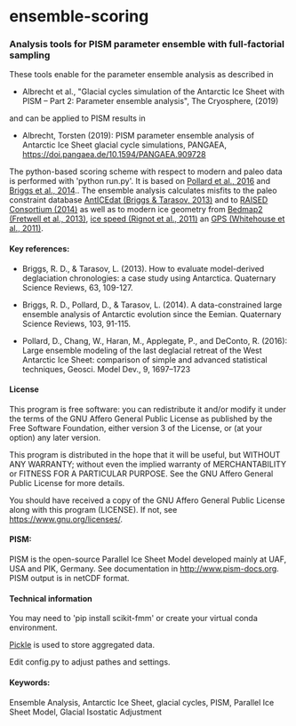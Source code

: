 # ensemble-scoring
### Analysis tools for PISM parameter ensemble with full-factorial sampling

These tools enable for the parameter ensemble analysis as described in

- Albrecht et al., "Glacial cycles simulation of the Antarctic Ice Sheet with PISM – Part 2: Parameter ensemble analysis", The Cryosphere, (2019)

and can be applied to PISM results in

- Albrecht, Torsten (2019): PISM parameter ensemble analysis of Antarctic Ice Sheet glacial cycle simulations, PANGAEA, https://doi.pangaea.de/10.1594/PANGAEA.909728


The python-based scoring scheme with respect to modern and paleo data is performed with 'python run.py'. It is based on [Pollard et al., 2016](https://doi.org/10.5194/gmd-9-1697-2016) and [Briggs et al., 2014](https://doi.org/10.1016/j.quascirev.2014.09.003).. The ensemble analysis calculates misfits to the paleo constraint database [AntICEdat (Briggs & Tarasov, 2013)](http://dx.doi.org/10.1016/j.quascirev.2012.11.021) and to [RAISED Consortium (2014)](https://doi.org/10.1016/j.quascirev.2014.06.025) as well as to modern ice geometry from [Bedmap2 (Fretwell et al., 2013)](https://doi.org/10.5194/tc-7-375-2013), [ice speed (Rignot et al., 2011)](https://doi.org/10.1126/science.1208336) an [GPS (Whitehouse et al., 2011)](http://dx.doi.org/10.1111/j.1365-246X.2012.05557.x). 


#### Key references:

- Briggs, R. D., & Tarasov, L. (2013). How to evaluate model-derived deglaciation chronologies: a case study using Antarctica. Quaternary Science Reviews, 63, 109-127.

- Briggs, R. D., Pollard, D., & Tarasov, L. (2014). A data-constrained large ensemble analysis of Antarctic evolution since the Eemian. Quaternary Science Reviews, 103, 91-115.

- Pollard, D., Chang, W., Haran, M., Applegate, P., and DeConto, R. (2016): Large ensemble modeling of the last deglacial retreat of the West Antarctic Ice Sheet: comparison of simple and advanced statistical techniques, Geosci. Model Dev., 9, 1697–1723


#### License

This program is free software: you can redistribute it and/or modify it under the terms of the GNU Affero General Public License as published by the Free Software Foundation, either version 3 of the License, or (at your option) any later version.

This program is distributed in the hope that it will be useful, but WITHOUT ANY WARRANTY; without even the implied warranty of MERCHANTABILITY or FITNESS FOR A PARTICULAR PURPOSE. See the GNU Affero General Public License for more details.

You should have received a copy of the GNU Affero General Public License along with this program (LICENSE). If not, see https://www.gnu.org/licenses/.



#### PISM:
PISM is the open-source Parallel Ice Sheet Model developed mainly at UAF, USA and PIK, Germany. See documentation in http://www.pism-docs.org. PISM output is in netCDF format.



#### Technical information
You may need to 'pip install scikit-fmm' or create your virtual conda environment.

[Pickle](https://wiki.python.org/moin/UsingPickle) is used to store aggregated data.

Edit config.py to adjust pathes and settings.



#### Keywords: 
Ensemble Analysis, Antarctic Ice Sheet, glacial cycles, PISM, Parallel Ice Sheet Model, Glacial Isostatic Adjustment



